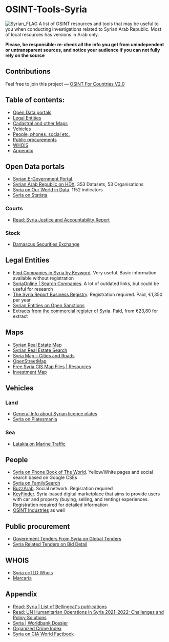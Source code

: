 # OSINT-Tools-Syria
<img src="https://upload.wikimedia.org/wikipedia/commons/thumb/1/14/Flag_of_the_Syrian_revolution.svg/2560px-Flag_of_the_Syrian_revolution.svg.png" alt="Syrian_FLAG"/>
A list of OSINT resources and tools that may be useful to you when conducting investigations related to Syrian Arab Republic. Most of local resources has versions in Arab only. 

**Please, be responsible: re-check all the info you get from unindependent or untransparent sources, and notice your audience if you can not fully rely on the source**

## Contributions
Feel free to join this project — [OSINT For Countries V2.0](https://github.com/paulpogoda/OSINT-for-countries-V2.0)

## Table of contents:
 - [Open Data portals](#open-data-portals)
 - [Legal Entities](#legal-entities)
 - [Cadastral and other Maps](#maps)
 - [Vehicles](#vehicles)
 - [People, phones, social etc.](#people)
 - [Public procurements](#public-procurement)
 - [WHOIS](#whois)
 - [Appendix](#appendix)

## Open Data portals
- [Syrian E-Government Portal](https://egov.sy/page/en/132/0/home.html#&panel1-1). 
- [Syrian Arab Republic on HDX](https://data.humdata.org/group/syr). 353 Datasets, 53 Organisations
- [Syria on Our World in Data](https://ourworldindata.org/country/syria). 1152 indicators
- [Syria on Statista](https://www.statista.com/topics/2378/syria/#topicOverview)
### Courts
- [Read: Syria Justice and Accountability Report](https://syriaaccountability.org/the-state-of-justice-in-syria-2023/)
### Stock
- [Damascus Securities Exchange](http://www.dse.gov.sy/index.php?lang=en)

## Legal Entities
- [Find Companies in Syria by Keyword](https://www.syriayp.com/browse-business-keywords). Very useful. Basic information available without registration 
- [SyriaOnline | Search Companies](https://syriaonline.com/companies.htm). A lot of outdated links, but could be useful for research
- [The Syria Report Business Registry](https://syria-report.com/category/companies/business-registry-companies/). Registration required. Paid, €1,350 per year
- [Syrian Entities on Open Sanctions](https://www.opensanctions.org/countries/sy/)
- [Extracts from the commercial register of Syria](https://schmidt-export.com/extracts-foreign-commercial-registers-and-accounting-statements/extracts-commercial-register-syria). Paid, from €23,80 for extract

## Maps
- [Syrian Real Estate Map](https://www.syriarealestate.net/google-map/)
- [Syrian Real Estate Search](https://www.syriarealestate.net/home-map-v2/)
- [Syria Map – Cities and Roads](https://gisgeography.com/syria-map/)
- [OpenStreetMap](https://www.openstreetmap.org/#map=13/35.75682/38.55583)
- [Free Syria GIS Map Files | Resources](https://simplemaps.com/gis/country/sy)
- [Investment Map](https://sia.gov.sy/en/investment-map/)

## Vehicles
### Land
- [General Info about Syrian licence plates](https://en.wikipedia.org/wiki/Vehicle_registration_plates_of_Syria)
- [Syria on Platesmania](https://platesmania.com/ch/regionstat-19)
### Sea
- [Latakia on Marine Traffic](https://www.marinetraffic.com/en/ais/details/ports/17446?name=LATAKIA&country=Syria#:~:text=LATAKIA%20is%20located%20at%20East,is%20also%20known%20as%20LATTAKIA.)

## People 
- [Syria on Phone Book of The World](https://phonebookoftheworld.com/syria/). Yellow/White pages and social search based on Google CSEs
- [Syria on FamilySearch](https://www.familysearch.org/en/wiki/Syria_Genealogy)
- [BuzzArab](https://www.buzzarab.com/friends/syrian-friends/). Social network. Regisration required
- [KeyFinder](https://keyfinder.net/en/wanted). Syria-based digital marketplace that aims to provide users with car and property (buying, selling, and renting) experiences. Registration required for detailed information
- [OSINT Industries](https://app.osint.industries) as well

## Public procurement
- [Government Tenders From Syria on Global Tenders](https://www.globaltenders.com/government-tenders-syria)
- [Syria Related Tenders on Bid Detail](https://www.biddetail.com/syria-tenders)

## WHOIS
- [Syria ccTLD Whois](https://whois.tld.sy/whois.jsp)
- [Marcaria](https://whois.marcaria.com/en/asia/sy-domain-search)

## Appendix
- [Read: Syria | List of Bellingcat's publications](https://www.bellingcat.com/tag/syria/)
- [Read: UN Humanitarian Operations in Syria 2021–2022: Challenges and Policy Solutions](https://opensyr.com/en/pages/p-22)
- [Syria | Worldbank Dossier](https://www.worldbank.org/en/country/syria)
- [Organized Crime Index](https://ocindex.net/country/syria)
- [Syria on CIA World Factbook](https://www.cia.gov/the-world-factbook/countries/syria/)
